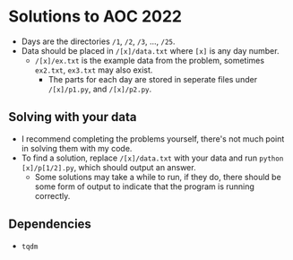 # Solutions to AOC 2022

- Days are the directories `/1`, `/2`, `/3`, ..., `/25`.
- Data should be placed in `/[x]/data.txt` where `[x]` is any day number.
  - `/[x]/ex.txt` is the example data from the problem, sometimes `ex2.txt`, `ex3.txt` may also exist.
    - The parts for each day are stored in seperate files under `/[x]/p1.py`, and `/[x]/p2.py`.

## Solving with your data

- I recommend completing the problems yourself, there's not much point in solving them with my code.
- To find a solution, replace `/[x]/data.txt` with your data and run `python [x]/p[1/2].py`, which should output an answer.
  - Some solutions may take a while to run, if they do, there should be some form of output to indicate that the program is running correctly. 

## Dependencies

- `tqdm`
